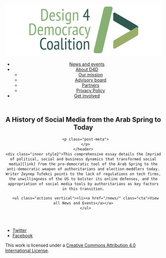 <!DOCTYPE html>
<html lang="en_US"><head>
  <meta charset="utf-8">
  <meta http-equiv="X-UA-Compatible" content="IE=edge">
  <meta name="viewport" content="width=device-width, initial-scale=1">
  <link rel="apple-touch-icon" sizes="180x180" href="/assets/favicon/apple-touch-icon.png">
  <link rel="icon" type="image/png" sizes="32x32" href="/assets/favicon/favicon-32x32.png">
  <link rel="icon" type="image/png" sizes="16x16" href="/assets/favicon/favicon-16x16.png">
  <link rel="manifest" href="/site.webmanifest">
  <link rel="mask-icon" href="/assets/favicon/safari-pinned-tab.svg" color="#5bbad5">
  <meta name="msapplication-TileColor" content="#00aba9">
  <meta name="theme-color" content="#ffffff">

  
  <!-- Begin Jekyll SEO tag v2.4.0 -->
<title>A History of Social Media from the Arab Spring to Today | D4D Coalition</title>
<meta name="generator" content="Jekyll v3.7.3" />
<meta property="og:title" content="A History of Social Media from the Arab Spring to Today" />
<meta property="og:locale" content="en_US" />
<meta name="description" content="This comprehensive essay details the myriad of political, social and business dynamics that transformed social media from the pro-democratic tool of the Arab Spring to the anti-democratic weapon of authoritarians and election-meddlers today. Writer Zeynep Tufekci points to the lack of regulations on tech firms, the unwillingness of the US to bolster its online defenses, and the appropriation of social media tools by authoritarians as key factors in this transition." />
<meta property="og:description" content="This comprehensive essay details the myriad of political, social and business dynamics that transformed social media from the pro-democratic tool of the Arab Spring to the anti-democratic weapon of authoritarians and election-meddlers today. Writer Zeynep Tufekci points to the lack of regulations on tech firms, the unwillingness of the US to bolster its online defenses, and the appropriation of social media tools by authoritarians as key factors in this transition." />
<link rel="canonical" href="https://d4dcoalition.org/news/A-History-of-Social-Media-from-the-Arab-Spring-to-Today.html" />
<meta property="og:url" content="https://d4dcoalition.org/news/A-History-of-Social-Media-from-the-Arab-Spring-to-Today.html" />
<meta property="og:site_name" content="D4D Coalition" />
<meta property="og:type" content="article" />
<meta property="article:published_time" content="2018-08-14T00:00:00-04:00" />
<meta name="twitter:card" content="summary" />
<meta name="twitter:site" content="@design4dem" />
<meta name="google-site-verification" content="" />
<script type="application/ld+json">
{"description":"This comprehensive essay details the myriad of political, social and business dynamics that transformed social media from the pro-democratic tool of the Arab Spring to the anti-democratic weapon of authoritarians and election-meddlers today. Writer Zeynep Tufekci points to the lack of regulations on tech firms, the unwillingness of the US to bolster its online defenses, and the appropriation of social media tools by authoritarians as key factors in this transition.","@type":"BlogPosting","url":"https://d4dcoalition.org/news/A-History-of-Social-Media-from-the-Arab-Spring-to-Today.html","publisher":{"@type":"Organization","logo":{"@type":"ImageObject","url":"https://d4dcoalition.org/assets/img/logos/d4d-logo.png"}},"headline":"A History of Social Media from the Arab Spring to Today","dateModified":"2018-08-14T00:00:00-04:00","datePublished":"2018-08-14T00:00:00-04:00","mainEntityOfPage":{"@type":"WebPage","@id":"https://d4dcoalition.org/news/A-History-of-Social-Media-from-the-Arab-Spring-to-Today.html"},"@context":"http://schema.org"}</script>
<!-- End Jekyll SEO tag -->

  <link rel="stylesheet" href="/tarteaucitron/css/tarteaucitron.css">
  <link rel="stylesheet" href="/assets/main.css">

  <link type="application/atom+xml" rel="alternate" href="https://d4dcoalition.org/feed.xml" title="D4D Coalition" />

</head>
<body>
  <!-- Wrapper -->
  <div id="wrapper"><header class="" role="banner" id="header">
    <!-- Logo -->
    <div class="logo">
      <a class="site-title" rel="author" href="/"><img src="/assets/img/d4d-logo.png" alt="D4D Coalition" /></a>
    </div><!-- to do: figure out how to manage dropdown -->
      <!-- Nav -->
      <nav id="nav"><ul><li class="current">
            <a class="page-link" href="/news/">
              News and events
            </a></li><li class="">
            <a class="page-link icon fa-angle-down" href="/areas-focus/">
              About D4D
            </a><ul><li>
                  <a href="/areas-focus/">
                    Our mission
                  </a>
              </li><li>
                  <a href="/advisory-board/">
                    Advisory board
                  </a>
              </li><li>
                  <a href="/tech-supporting-partners/">
                    Partners
                  </a>
              </li><li>
                  <a href="/privacy-policy.html">
                    Privacy Policy
                  </a>
              </li></ul></li><li class="">
            <a class="page-link" href="/join-us/">
              Get involved
            </a></li></ul></nav></header>
<section class="main alt event" aria-label="Content">
    <header>
      <h2 class="post-title">A History of Social Media from the Arab Spring to Today</h2>
      

      <p class="post-meta">
      </p>
    </header>
    <div class="inner style2">This comprehensive essay details the [myriad of political, social and business dynamics that transformed social media][link] from the pro-democratic tool of the Arab Spring to the anti-democratic weapon of authoritarians and election-meddlers today. Writer Zeynep Tufekci points to the lack of regulations on tech firms, the unwillingness of the US to bolster its online defenses, and the appropriation of social media tools by authoritarians as key factors in this transition.

[link]: https://www.technologyreview.com/s/611806/how-social-media-took-us-from-tahrir-square-to-donald-trump/


      <ul class="actions vertical"><li><a href="/news/" class="cta">View all News and Events</a></a>
      </ul>
  </div>
</section>
<footer id="footer" class="accent3">
  <ul class="icons">
    <li><a href="https://twitter.com/design4dem" class="icon alt fa-twitter"><span class="label">Twitter</span></a></li>
    <li><a href="https://www.facebook.com/Design4Democracy" class="icon alt fa-facebook"><span class="label">Facebook</span></a></li>
    <!--li><a href="#" class="icon alt fa-instagram"><span class="label">Instagram</span></a></li>
    <li><a href="#" class="icon alt fa-github"><span class="label">GitHub</span></a></li>
    <li><a href="#" class="icon alt fa-phone"><span class="label">Phone</span></a></li>
    <li><a href="#" class="icon alt fa-envelope-o"><span class="label">Email</span></a></li-->
  </ul>
  <p class="copyright">This work is licensed under a <a rel="license" href="http://creativecommons.org/licenses/by/4.0/">Creative Commons Attribution 4.0 International License</a>.</p>
</footer>
</div><!-- /wrapper -->
  <!-- Scripts -->
    <script src="/assets/js/scripts.min.js"></script><script src="/tarteaucitron/tarteaucitron.js"></script>
    <script type="text/javascript">
    (function($) {
      $(document).ready(function(){
        tarteaucitron.init({
          "hashtag": "#tarteaucitron", /* Automatically open the panel with the hashtag */
          "highPrivacy": false, /* disabling the auto consent feature on navigation? */
          "orientation": "top", /* the big banner should be on 'top' or 'bottom'? */
          "adblocker": false, /* Display a message if an adblocker is detected */
          "showAlertSmall": true, /* show the small banner on bottom right? */
          "cookieslist": true, /* Display the list of cookies installed ? */
          "removeCredit": false, /* remove the credit link? */
          //"cookieDomain": ".example.com" /* Domain name on which the cookie for the subdomains will be placed */
        });
      });
    })(jQuery);
    </script><script type="text/javascript">
  tarteaucitron.user.analyticsUa = 'UA-120811815-1';
  tarteaucitron.user.analyticsMore = function () { /* add here your optionnal ga.push() */ };
  (tarteaucitron.job = tarteaucitron.job || []).push('analytics');
</script></body>

</html>
